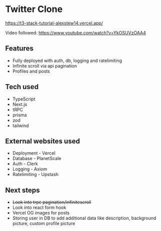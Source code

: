 # Twitter Clone

https://t3-stack-tutorial-alexstew14.vercel.app/

Video followed: https://www.youtube.com/watch?v=YkOSUVzOAA4

## Features
* Fully deployed with auth, db, logging and ratelimiting
* Infinite scroll via api pagination
* Profiles and posts

## Tech used
* TypeScript
* Next.js
* tRPC
* prisma
* zod
* tailwind

## External websites used

* Deployment - Vercel
* Database - PlanetScale
* Auth - Clerk
* Logging - Axiom
* Ratelimiting - Upstash

## Next steps

* <s>Look into trpc pagination/infinitescroll</s>
* Look into react form hook
* Vercel OG images for posts
* Storing user in DB to add additional data like description, background picture, custom profile picture
